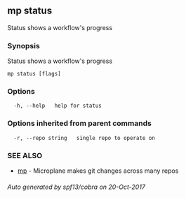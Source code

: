 ## mp status

Status shows a workflow's progress

### Synopsis


Status shows a workflow's progress

```
mp status [flags]
```

### Options

```
  -h, --help   help for status
```

### Options inherited from parent commands

```
  -r, --repo string   single repo to operate on
```

### SEE ALSO
* [mp](mp.md)	 - Microplane makes git changes across many repos

###### Auto generated by spf13/cobra on 20-Oct-2017
